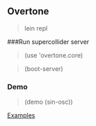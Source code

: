 ## Overtone

> lein repl

###Run supercollider server

> (use 'overtone.core)

> (boot-server)

### Demo

> (demo (sin-osc))

[Examples](https://github.com/overtone/overtone/tree/master/src/overtone/examples/getting_started)
